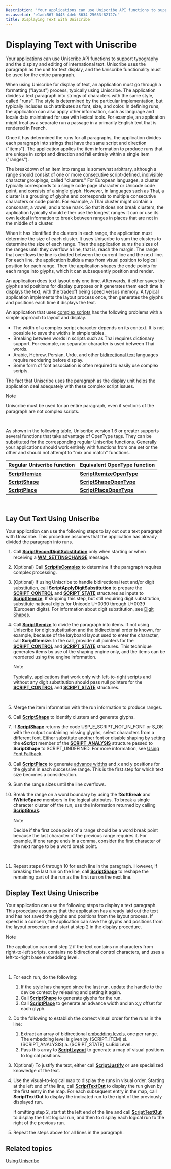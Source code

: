 ```yaml
---
Description: 'Your applications can use Uniscribe API functions to support typography and the display and editing of international text. Uniscribe uses the paragraph as the unit for text display, and the Uniscribe functionality must be used for the entire paragraph.'
ms.assetid: 'e1adc567-0445-4deb-8634-25653f82127c'
title: Displaying Text with Uniscribe
---
```


# Displaying Text with Uniscribe

Your applications can use Uniscribe API functions to support typography and the display and editing of international text. Uniscribe uses the paragraph as the unit for text display, and the Uniscribe functionality must be used for the entire paragraph.

When using Uniscribe for display of text, an application must go through a formatting ("layout") process, typically using Uniscribe. The application divides a text paragraph into strings of characters with the same style, called "runs". The style is determined by the particular implementation, but typically includes such attributes as font, size, and color. In defining runs, the application can also apply other information, such as language and locale data maintained for use with lexical tools. For example, an application might treat as a separate run a passage in a primarily English text that is rendered in French.

Once it has determined the runs for all paragraphs, the application divides each paragraph into strings that have the same script and direction ("items"). The application applies the item information to produce runs that are unique in script and direction and fall entirely within a single item ("ranges").

The breakdown of an item into ranges is somewhat arbitrary, although a range should consist of one or more consecutive script-defined, indivisible character groupings, called "clusters." For European languages, a cluster typically corresponds to a single code page character or Unicode code point, and consists of a single [glyph](uniscribe-glossary.md#glyph). However, in languages such as Thai, a cluster is a grouping of glyphs and corresponds to multiple consecutive characters or code points. For example, a Thai cluster might contain a consonant, a vowel, and a tone mark. So that it does not break clusters, the application typically should either use the longest ranges it can or use its own lexical information to break between ranges in places that are not in the middle of a cluster.

When it has identified the clusters in each range, the application must determine the size of each cluster. It uses Uniscribe to sum the clusters to determine the size of each range. Then the application sums the sizes of the ranges until they overflow a line, that is, reach the margin. The range that overflows the line is divided between the current line and the next line. For each line, the application builds a map from visual position to logical position for each range. Then the application shapes the code points for each range into glyphs, which it can subsequently position and render.

An application does text layout only one time. Afterwards, it either saves the glyphs and positions for display purposes or it generates them each time it displays the text, with the tradeoff being speed versus memory. A typical application implements the layout process once, then generates the glyphs and positions each time it displays the text.

An application that uses [complex scripts](uniscribe-glossary.md#complex-script) has the following problems with a simple approach to layout and display.

-   The width of a complex script character depends on its context. It is not possible to save the widths in simple tables.
-   Breaking between words in scripts such as Thai requires dictionary support. For example, no separator character is used between Thai words.
-   Arabic, Hebrew, Persian, Urdu, and other [bidirectional text](uniscribe-glossary.md#bidirectional-text) languages require reordering before display.
-   Some form of font association is often required to easily use complex scripts.

The fact that Uniscribe uses the paragraph as the display unit helps the application deal adequately with these complex script issues.

> [!Note]  
> Uniscribe must be used for an entire paragraph, even if sections of the paragraph are not complex scripts.

 

As shown in the following table, Uniscribe version 1.6 or greater supports several functions that take advantage of OpenType tags. They can be substituted for the corresponding regular Uniscribe functions. Generally your applications should work entirely with functions from one set or the other and should not attempt to "mix and match" functions.



| Regular Uniscribe function             | Equivalent OpenType function                           |
|----------------------------------------|--------------------------------------------------------|
| [**ScriptItemize**](scriptitemize.md) | [**ScriptItemizeOpenType**](scriptitemizeopentype.md) |
| [**ScriptShape**](scriptshape.md)     | [**ScriptShapeOpenType**](scriptshapeopentype.md)     |
| [**ScriptPlace**](scriptplace.md)     | [**ScriptPlaceOpenType**](scriptplaceopentype.md)     |



 

## Lay Out Text Using Uniscribe

Your application can use the following steps to lay out out a text paragraph with Uniscribe. This procedure assumes that the application has already divided the paragraph into runs.

1.  Call [**ScriptRecordDigitSubstitution**](scriptrecorddigitsubstitution.md) only when starting or when receiving a [**WM\_SETTINGCHANGE**](_win32_wm_settingchange_cpp) message.
2.  (Optional) Call [**ScriptIsComplex**](scriptiscomplex.md) to determine if the paragraph requires complex processing.
3.  (Optional) If using Uniscribe to handle bidirectional text and/or digit substitution, call [**ScriptApplyDigitSubstitution**](scriptapplydigitsubstitution.md) to prepare the [**SCRIPT\_CONTROL**](script-control.md) and [**SCRIPT\_STATE**](script-state.md) structures as inputs to [**ScriptItemize**](scriptitemize.md). If skipping this step, but still requiring digit substitution, substitute national digits for Unicode U+0030 through U+0039 (European digits). For information about digit substitution, see [Digit Shapes](digit-shapes.md).
4.  Call [**ScriptItemize**](scriptitemize.md) to divide the paragraph into items. If not using Uniscribe for digit substitution and the bidirectional order is known, for example, because of the keyboard layout used to enter the character, call **ScriptItemize**. In the call, provide null pointers for the [**SCRIPT\_CONTROL**](script-control.md) and [**SCRIPT\_STATE**](script-state.md) structures. This technique generates items by use of the shaping engine only, and the items can be reordered using the engine information.
    > [!Note]  
    > Typically, applications that work only with left-to-right scripts and without any digit substitution should pass null pointers for the [**SCRIPT\_CONTROL**](script-control.md) and [**SCRIPT\_STATE**](script-state.md) structures.

     

5.  Merge the item information with the run information to produce ranges.
6.  Call [**ScriptShape**](scriptshape.md) to identify clusters and generate glyphs.
7.  If [**ScriptShape**](scriptshape.md) returns the code USP\_E\_SCRIPT\_NOT\_IN\_FONT or S\_OK with the output containing missing glyphs, select characters from a different font. Either substitute another font or disable shaping by setting the **eScript** member of the [**SCRIPT\_ANALYSIS**](script-analysis.md) structure passed to **ScriptShape** to SCRIPT\_UNDEFINED. For more information, see [Using Font Fallback](using-font-fallback.md).
8.  Call [**ScriptPlace**](scriptplace.md) to generate [advance widths](uniscribe-glossary.md#advance-width) and x and y positions for the glyphs in each successive range. This is the first step for which text size becomes a consideration.
9.  Sum the range sizes until the line overflows.
10. Break the range on a word boundary by using the **fSoftBreak** and **fWhiteSpace** members in the logical attributes. To break a single character cluster off the run, use the information returned by calling [**ScriptBreak**](scriptbreak.md).
    > [!Note]  
    > Decide if the first code point of a range should be a word break point because the last character of the previous range requires it. For example, if one range ends in a comma, consider the first character of the next range to be a word break point.

     

11. Repeat steps 6 through 10 for each line in the paragraph. However, if breaking the last run on the line, call [**ScriptShape**](scriptshape.md) to reshape the remaining part of the run as the first run on the next line.

## Display Text Using Uniscribe

Your application can use the following steps to display a text paragraph. This procedure assumes that the application has already laid out the text and has not saved the glyphs and positions from the layout process. If speed is a concern, the application can save the glyphs and positions from the layout procedure and start at step 2 in the display procedure.

> [!Note]  
> The application can omit step 2 if the text contains no characters from right-to-left scripts, contains no bidirectional control characters, and uses a left-to-right base embedding level.

 

1.  For each run, do the following:
    1.  If the style has changed since the last run, update the handle to the device context by releasing and getting it again.
    2.  Call [**ScriptShape**](scriptshape.md) to generate glyphs for the run.
    3.  Call [**ScriptPlace**](scriptplace.md) to generate an advance width and an x,y offset for each glyph.
2.  Do the following to establish the correct visual order for the runs in the line:
    1.  Extract an array of bidirectional [embedding levels](uniscribe-glossary.md#embedding-level), one per range. The embedding level is given by (SCRIPT\_ITEM) si.(SCRIPT\_ANALYSIS) a. (SCRIPT\_STATE) s.uBidiLevel.
    2.  Pass this array to [**ScriptLayout**](scriptlayout.md) to generate a map of visual positions to logical positions.
3.  (Optional) To justify the text, either call [**ScriptJustify**](scriptjustify.md) or use specialized knowledge of the text.
4.  Use the visual-to-logical map to display the runs in visual order. Starting at the left end of the line, call [**ScriptTextOut**](scripttextout.md) to display the run given by the first entry in the map. For each subsequent entry in the map, call **ScriptTextOut** to display the indicated run to the right of the previously displayed run.

    If omitting step 2, start at the left end of the line and call [**ScriptTextOut**](scripttextout.md) to display the first logical run, and then to display each logical run to the right of the previous run.

5.  Repeat the steps above for all lines in the paragraph.

## Related topics

<dl> <dt>

[Using Uniscribe](using-uniscribe.md)
</dt> </dl>

 

 



